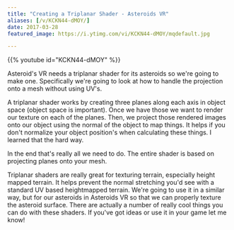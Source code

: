 ```yaml
---
title: "Creating a Triplanar Shader - Asteroids VR"
aliases: [/v/KCKN44-dMOY/]
date: 2017-03-28
featured_image: https://i.ytimg.com/vi/KCKN44-dMOY/mqdefault.jpg

---
```


{{% youtube id="KCKN44-dMOY" %}}

Asteroid's VR needs a triplanar shader for its asteroids so we're going to make one. Specifically we're going to look at how to handle the projection onto a mesh without using UV's.

A triplanar shader works by creating three planes along each axis in object space (object space is important). Once we have those we want to render our texture on each of the planes. Then, we project those rendered images onto our object using the normal of the object to map things. It helps if you don't normalize your object position's when calculating these things. I learned that the hard way.

In the end that's really all we need to do. The entire shader is based on projecting planes onto your mesh.

Triplanar shaders are really great for texturing terrain, especially height mapped terrain. It helps prevent the normal stretching you'd see with a standard UV based heightmapped terrain. We're going to use it in a similar way, but for our asteroids in Asteroids VR so that we can properly texture the asteroid surface. There are actually a number of really cool things you can do with these shaders. If you've got ideas or use it in your game let me know!